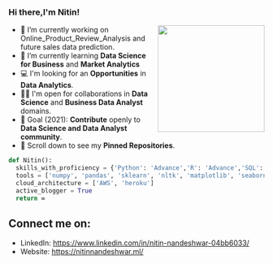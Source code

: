### Hi there,I'm Nitin!

<img align='right' src="https://s7.gifyu.com/images/WhatsApp-Image-2020-07-14-at-11.34.49-1.gif" width="210">

- 🔭 I’m currently working on Online_Product_Review_Analysis and future sales data prediction.
- 🌱 I’m currently learning **Data Science for Business** and **Market Analytics**
- 💻 I'm looking for an **Opportunities** in **Data Analytics**.
- 🤝🏻 I'm open for collaborations in **Data Science** and **Business Data Analyst** domains.
- 🎯 Goal (2021): **Contribute** openly to **Data Science and Data Analyst community**.
- 📌 Scroll down to see my **Pinned Repositories**.
```python
def Nitin():
  skills_with_proficiency = {'Python': 'Advance','R': 'Advance','SQL': 'Advance', 'Tableau': 'Intermidiate','Excel': 'Intermidiate' ,'Computer Vision': 'Beginner'}
  tools = ['numpy', 'pandas', 'sklearn', 'nltk', 'matplotlib', 'seaborn', 'keras', 'flask', 'Tensorflow']
  cloud_architecture = ['AWS', 'heroku']
  active_blogger = True
  return ∞
```

## Connect me on:
- LinkedIn: https://www.linkedin.com/in/nitin-nandeshwar-04bb6033/
- Website: https://nitinnandeshwar.ml/


